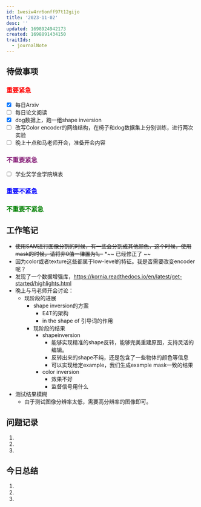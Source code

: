 ```yaml
---
id: 1wesiw4rr6onff97t12gijo
title: '2023-11-02'
desc: ''
updated: 1698924942173
created: 1698891434150
traitIds:
  - journalNote
---
```

<!--
Based on the journaling method created by Intelligent Change:
- [Intelligent Change: Our Story](https://www.intelligentchange.com/pages/our-story)
- [The Five Minute Journal](https://www.intelligentchange.com/products/the-five-minute-journal)
-->



## **待做事项**

### <font color=red>**重要紧急**</font>
- [x]  每日Arxiv
- [ ]  每日论文阅读
- [x]  dog数据上，跑一组shape inversion
- [ ]  改写Color encoder的网络结构，在椅子和dog数据集上分别训练，进行两次实验
- [ ]  晚上十点和马老师开会，准备开会内容

### <font color=#871F78>**不重要紧急**</font>

- [ ] 学业奖学金学院填表 



### <font color=blue>**重要不紧急**</font>


### <font color=green>**不重要不紧急**</font>



## **工作笔记**
* ~~使用SAM进行图像分割的时候，有一些会分割成其他颜色，这个时候，使用mask的时候，请将非0值一律置为1。~~
  *~~ 已经修正了 ~~
* 因为color或者texture这些都属于low-level的特征。我是否需要改变encoder呢？
* 发现了一个数据增强库，https://kornia.readthedocs.io/en/latest/get-started/highlights.html
* 晚上与马老师开会讨论：
  * 现阶段的进展
    * shape inversion的方案
      * E4T的架构
      * in the shape of 引导词的作用
    * 现阶段的结果
      * shapeinversion
        * 能够实现精准的shape反转，能够完美重建原图，支持灵活的编辑。
        * 反转出来的shape不纯，还是包含了一些物体的颜色等信息
        * 可以实现给定example，我们生成example mask一致的结果
      * color inversion
        * 效果不好
        * 监督信号用什么
* 测试结果模糊
  * 由于测试图像分辨率太低，需要高分辨率的图像即可。

## **问题记录**

1.
2.
3.


## **今日总结**

1.
2.
3.

